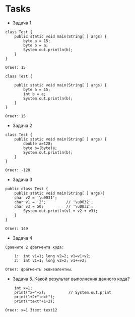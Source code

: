 # Tasks

- Задача 1 
```
class Test {
 	public static void main(String[ ] args) {
		byte a = 15;
		byte b = a;
		System.out.println(b);
	}
}
```
`Ответ: 15`
```
class Test {
 
	public static void main(String[ ] args) {
		byte a = 15;
		int b = a;
		System.out.println(b);
	}
}
```
`Ответ: 15`

- Задача 2 
```
class Test {
	public static void main(String[ ] args) {
		double a=128;
		byte b=(byte)a;
		System.out.println(b); 
	}
}
```
`Ответ: -128`

- Задача 3 
```
public class Test { 
    public static void main(String[ ] args){     
	char v2 = '\u0031'; 
	char v1 = '2';         // '\u0032';
	char v3 = 50;          // '\u0032';
        System.out.println(v1 + v2 + v3); 
    } 
} 
```
`Ответ: 149`
 
- Задача 4 
```
Сравните 2 фрагмента кода:
 
	1: 	int v1=1; long v2=2; v1=v1+v2;  
	2: 	int v1=1; long v2=2; v1+=v2; 
```
`Ответ: фрагменты эквивалентны.`

- Задача 5. Какой результат выполнения данного кода?
``` 
	int x=1;
	print("x="+x);          // System.out.print
	print(1+2+"text");
	print("text"+1+2);
```
`Ответ:
x=1
3text
text12
`
